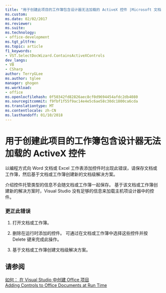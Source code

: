 ```yaml
---
title: "用于创建此项目的工作簿包含设计器无法加载的 ActiveX 控件 |Microsoft 文档"
ms.custom: 
ms.date: 02/02/2017
ms.reviewer: 
ms.suite: 
ms.technology:
- office-development
ms.tgt_pltfrm: 
ms.topic: article
f1_keywords:
- VST.SelectDocWizard.ContainsActiveXControls
dev_langs:
- VB
- CSharp
author: TerryGLee
ms.author: tglee
manager: ghogen
ms.workload:
- office
ms.openlocfilehash: 0f50342fd82826aec8cf0d9694454afdc2db4080
ms.sourcegitcommit: f9fbf1f55f9ac14e4e5c6ae58c30dc1800ca6cda
ms.translationtype: MT
ms.contentlocale: zh-CN
ms.lasthandoff: 01/10/2018
---
```

# <a name="the-workbook-used-to-create-this-project-contains-activex-controls-that-the-designer-cannot-load"></a>用于创建此项目的工作簿包含设计器无法加载的 ActiveX 控件
  以编程方式向 Word 文档或 Excel 工作表添加控件时出现此错误，请保存文档或工作簿，然后基于文档或工作簿创建新的文档级解决方案。  
  
 介绍控件托管类型的信息不会随文档或工作簿一起保存。 基于该文档或工作簿创建新的解决方案时，Visual Studio 没有足够的信息来加载主机项设计器中的控件。  
  
### <a name="to-correct-this-error"></a>更正此错误  
  
1.  打开文档或工作簿。  
  
2.  删除在运行时添加的控件。 可通过在文档或工作簿中选择这些控件并按 Delete 键来完成此操作。  
  
3.  基于文档或工作簿创建文档级解决方案。  
  
## <a name="see-also"></a>请参阅  
 [如何： 在 Visual Studio 中创建 Office 项目](../vsto/how-to-create-office-projects-in-visual-studio.md)   
 [Adding Controls to Office Documents at Run Time](../vsto/adding-controls-to-office-documents-at-run-time.md)  
  
  